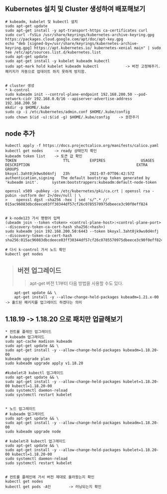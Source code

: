## Kubernetes 설치 및 Cluster 생성하여 배포해보기

	# kubeadm, kubelet 및 kubectl 설치
 	sudo apt-get update
 	sudo apt-get install -y apt-transport-https ca-certificates curl
 	sudo curl -fsSLo /usr/share/keyrings/kubernetes-archive-keyring.gpg https://packages.cloud.google.com/apt/doc/apt-key.gpg
 	echo "deb [signed-by=/usr/share/keyrings/kubernetes-archive-keyring.gpg] https://apt.kubernetes.io/ kubernetes-xenial main" | sudo tee /etc/apt/sources.list.d/kubernetes.list
 	sudo apt-get update
 	sudo apt-get install -y kubelet kubeadm kubectl
 	sudo apt-mark hold kubelet kubeadm kubectl            -> 버전 고정해주기. 패키지가 자동으로 업데이트 하지 못하게 방지함.


	# cluster 생성
	* k-control
	sudo kubeadm init --control-plane-endpoint 192.168.200.50 --pod-network-cidr 192.168.0.0/16 --apiserver-advertise-address 192.168.200.50
	mkdir -p $HOME/.kube
	sudo cp -i /etc/kubernetes/admin.conf $HOME/.kube/config
	sudo chown $(id -u):$(id -g) $HOME/.kube/config    -> 권한주기


## node 추가

	kubectl apply -f https://docs.projectcalico.org/manifests/calico.yaml
	kubectl get nodes     -> ready 상태인지 확인
	kubeadm token list    -> 토큰 값 확인
	TOKEN                     TTL         EXPIRES                USAGES                   DESCRIPTION                                                EXTRA GROUPS
	bkoyxl.3aht0jk9ws0d4nfj   23h         2021-07-07T06:42:57Z   authentication,signing   The default bootstrap token generated by 'kubeadm init'.   	system:bootstrappers:kubeadm:default-node-token

	openssl x509 -pubkey -in /etc/kubernetes/pki/ca.crt | openssl rsa -pubin -outform der 2>/dev/null | \
	>    openssl dgst -sha256 -hex | sed 's/^.* //'
	015ac96083dbcdeece03ff30344df57cf26c0785570975dbeece3c90f0eff824


	# k-node123 가서 명령어 입력
	(ubeadm join --token <token> <control-plane-host>:<control-plane-port> --discovery-token-ca-cert-hash sha256:<hash>)
	sudo kubeadm join 192.168.200.50:6443 --token bkoyxl.3aht0jk9ws0d4nfj --discovery-token-ca-cert-hash sha256:015ac96083dbcdeece03ff30344df57cf26c0785570975dbeece3c90f0eff824 

	# 다시 k-control 가서 노드 확인
	kubectl get nodes
 
  
  
>	## 버전 업그레이드
>	>	apt-get 버전 1.1부터 다음 방법을 사용할 수도 있다.

		apt-get update && \
		apt-get install -y --allow-change-held-packages kubeadm=1.21.x-00  -> 홀드된 패키지를 업그레이드 하겠다는 의미

## 1.18.19 -> 1.18.20 으로 패치만 업글해보기
	* 컨트롤 플레인 업그레이드
	# kubeadm 업그레이드
	sudo apt-cache madison kubeadm
	sudo apt-get update && \
	sudo apt-get install -y --allow-change-held-packages kubeadm=1.18.20-00
	kubeadm upgrade plan
	sudo kubeadm upgrade apply v1.18.20

	#kubelet과 kubectl 업그레이드
	sudo apt-get update && \
	sudo apt-get install -y --allow-change-held-packages kubelet=1.18.20-00 kubectl=1.18.20-00
	sudo systemctl daemon-reload
	sudo systemctl restart kubelet


	* 노드 업그레이드
	# kubeadm 업그레이드
	sudo apt-get update && \
	sudo apt-get install -y --allow-change-held-packages kubeadm=1.18.20-00
	sudo kubeadm upgrade node

	# kubelet과 kubectl 업그레이드
	sudo apt-get update && \
	sudo apt-get install -y --allow-change-held-packages kubelet=1.18.20-00 kubectl=1.18.20-00
	sudo systemctl daemon-reload
	sudo systemctl restart kubelet


	# 컨트롤 플레인에 가서 버전 제대로 올라왔는지 확인
	kubectl get nodes
	kubectl get pods -A인        -> 러닝되는지 확인

  

 


